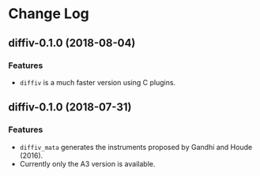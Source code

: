 Change Log
==========

## diffiv-0.1.0 (2018-08-04)

### Features

- `diffiv` is a much faster version using C plugins.

## diffiv-0.1.0 (2018-07-31)

### Features

- `diffiv_mata` generates the instruments proposed by Gandhi and Houde (2016).
- Currently only the A3 version is available.
